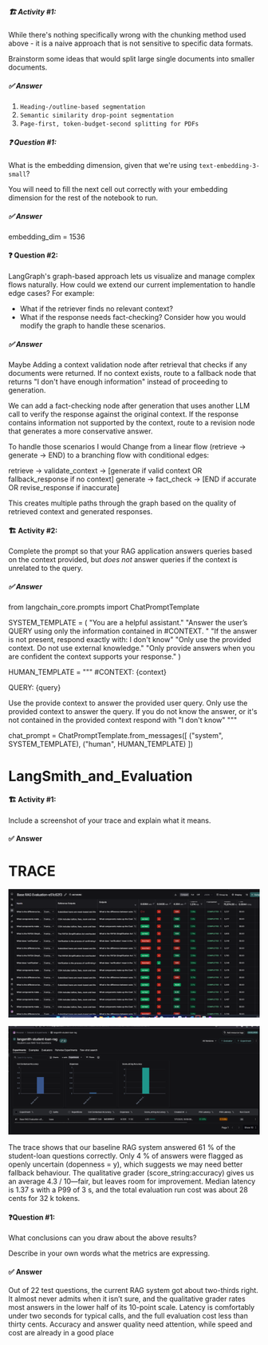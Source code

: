 ##### 🏗️ Activity #1:

While there's nothing specifically wrong with the chunking method used above - it is a naive approach that is not sensitive to specific data formats.

Brainstorm some ideas that would split large single documents into smaller documents.
##### ✅ Answer
1. `Heading-/outline-based segmentation`
2. `Semantic similarity drop-point segmentation`
3. `Page-first, token-budget-second splitting for PDFs`

##### ❓ Question #1:

What is the embedding dimension, given that we're using `text-embedding-3-small`?

You will need to fill the next cell out correctly with your embedding dimension for the rest of the notebook to run.

##### ✅ Answer
embedding_dim = 1536 



#### ❓ Question #2:
LangGraph's graph-based approach lets us visualize and manage complex flows naturally. How could we extend our current implementation to handle edge cases? For example:
- What if the retriever finds no relevant context?  
- What if the response needs fact-checking?
Consider how you would modify the graph to handle these scenarios.

##### ✅ Answer

Maybe Adding a context validation node after retrieval that checks if any documents were returned. If no context exists, route to a fallback node that returns "I don't have enough information" instead of proceeding to generation.

We can add a fact-checking node after generation that uses another LLM call to verify the response against the original context. If the response contains information not supported by the context, route to a revision node that generates a more conservative answer.

To handle those scenarios I would Change from a linear flow (retrieve → generate → END) to a branching flow with conditional edges:

retrieve → validate_context → [generate if valid context OR fallback_response if no context]
generate → fact_check → [END if accurate OR revise_response if inaccurate]

This creates multiple paths through the graph based on the quality of retrieved context and generated responses.



#### 🏗️ Activity #2:

Complete the prompt so that your RAG application answers queries based on the context provided, but *does not* answer queries if the context is unrelated to the query.



##### ✅ Answer
from langchain_core.prompts import ChatPromptTemplate

SYSTEM_TEMPLATE = (
    "You are a helpful assistant."
    "Answer the user’s QUERY using only the information contained in #CONTEXT. "
    "If the answer is not present, respond exactly with: I don't know"
    "Only use the provided context. Do not use external knowledge."
    "Only provide answers when you are confident the context supports your response."
)


HUMAN_TEMPLATE = """
#CONTEXT:
{context}

QUERY:
{query}

Use the provide context to answer the provided user query. Only use the provided context to answer the query. If you do not know the answer, or it's not contained in the provided context respond with "I don't know"
"""

chat_prompt = ChatPromptTemplate.from_messages([
    ("system", SYSTEM_TEMPLATE),
    ("human", HUMAN_TEMPLATE)
])



# LangSmith_and_Evaluation

#### 🏗️ Activity #1:

Include a screenshot of your trace and explain what it means.

#### ✅ Answer

# TRACE
![Evaluation 1](./imgs/eval1.png)

![Evaluation 2](./imgs/eval2.png)


The trace shows that our baseline RAG system answered 61 % of the student-loan questions correctly. Only 4 % of answers were flagged as openly uncertain (dopenness = y), which suggests we may need better fallback behaviour. The qualitative grader (score_string:accuracy) gives us an average 4.3 / 10—fair, but leaves room for improvement. Median latency is 1.37 s with a P99 of 3 s, and the total evaluation run cost was about 28 cents for 32 k tokens.



#### ❓Question #1:

What conclusions can you draw about the above results?

Describe in your own words what the metrics are expressing.

#### ✅ Answer


Out of 22 test questions, the current RAG system got about two-thirds right. It almost never admits when it isn’t sure, and the qualitative grader rates most answers in the lower half of its 10-point scale. Latency is comfortably under two seconds for typical calls, and the full evaluation cost less than thirty cents. Accuracy and answer quality need attention, while speed and cost are already in a good place

